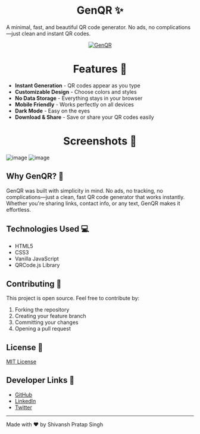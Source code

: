 <h1 align="center" id="title">GenQR ✨</h1>

A minimal, fast, and beautiful QR code generator. No ads, no complications—just clean and instant QR codes.

<div align="center">

[![GenQR](https://img.shields.io/badge/Try-Now-ef233c?style=for-the-badge)](https://shiiiivanshsingh.github.io/GenQR/)
</div>

<h1 align="center">Features 🚀</h1>

- **Instant Generation** - QR codes appear as you type
- **Customizable Design** - Choose colors and styles
- **No Data Storage** - Everything stays in your browser
- **Mobile Friendly** - Works perfectly on all devices
- **Dark Mode** - Easy on the eyes
- **Download & Share** - Save or share your QR codes easily

<h1 align="center">Screenshots 📸</h1>

![image](https://github.com/user-attachments/assets/f2880293-fd67-41d1-a529-b045a62fc111)
![image](https://github.com/user-attachments/assets/54066a38-b885-4418-b4c8-a39c165e4492)


## Why GenQR? 🤔

GenQR was built with simplicity in mind. No ads, no tracking, no complications—just a clean, fast QR code generator that works instantly. Whether you're sharing links, contact info, or any text, GenQR makes it effortless.

## Technologies Used 💻

- HTML5
- CSS3
- Vanilla JavaScript
- QRCode.js Library

## Contributing 🤝

This project is open source. Feel free to contribute by:
1. Forking the repository
2. Creating your feature branch
3. Committing your changes
4. Opening a pull request

## License 📄

[MIT License](LICENSE)

## Developer Links 🔗

- [GitHub](https://github.com/ShiiiivanshSingh)
- [LinkedIn](https://www.linkedin.com/in/shivansh-pratap-singh-23b3b92b1)
- [Twitter](https://x.com/de_mirage_fan)

---
Made with ❤️ by Shivansh Pratap Singh
